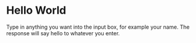 # Hello World

Type in anything you want into the input box, for example your name. The response will say hello to whatever you enter.